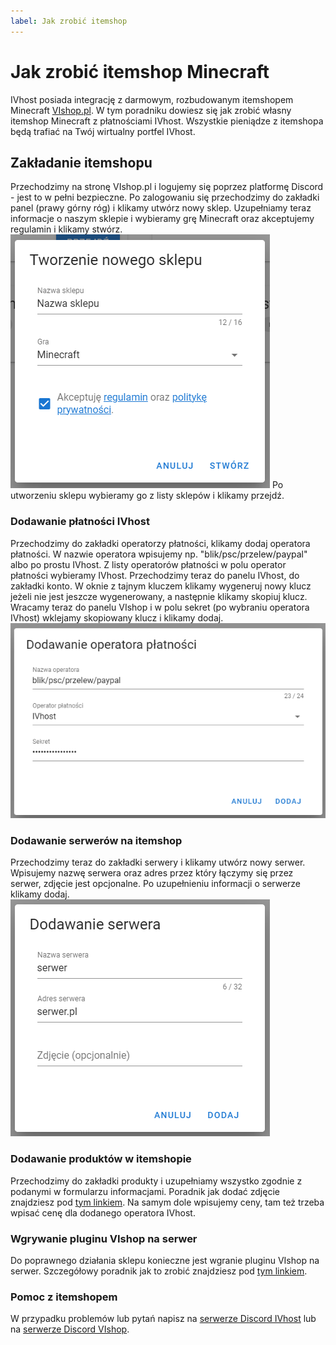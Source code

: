 ```yaml
---
label: Jak zrobić itemshop
---
```

# Jak zrobić itemshop Minecraft
IVhost posiada integrację z darmowym, rozbudowanym itemshopem Minecraft [VIshop.pl](https://vishop.pl). W tym poradniku
dowiesz się jak zrobić własny itemshop Minecraft z płatnościami IVhost. Wszystkie pieniądze z itemshopa będą trafiać
na Twój wirtualny portfel IVhost.

## Zakładanie itemshopu
Przechodzimy na stronę VIshop.pl i logujemy się poprzez platformę Discord - jest to w pełni bezpieczne. Po zalogowaniu się
przechodzimy do zakładki panel (prawy górny róg) i klikamy utwórz nowy sklep. Uzupełniamy teraz informacje o naszym sklepie
i wybieramy grę Minecraft oraz akceptujemy regulamin i klikamy stwórz.
![Zakładanie sklepu na VIshop](img.png)
Po utworzeniu sklepu wybieramy go z listy sklepów i klikamy przejdź. 

### Dodawanie płatności IVhost
Przechodzimy do zakładki operatorzy płatności, klikamy dodaj operatora płatności. W nazwie operatora wpisujemy np. "blik/psc/przelew/paypal" 
albo po prostu IVhost. Z listy operatorów płatności w polu operator płatności wybieramy IVhost. Przechodzimy teraz do panelu 
IVhost, do zakładki konto. W oknie z tajnym kluczem klikamy wygeneruj nowy klucz jeżeli nie jest jeszcze wygenerowany, 
a następnie klikamy skopiuj klucz. Wracamy teraz do panelu VIshop i w polu sekret (po wybraniu operatora IVhost) wklejamy
skopiowany klucz i klikamy dodaj.
![Dodawanie płatności IVhost na VIshop](img_2.png)

### Dodawanie serwerów na itemshop
Przechodzimy teraz do zakładki serwery i klikamy utwórz nowy serwer. Wpisujemy nazwę serwera oraz adres przez który 
łączymy się przez serwer, zdjęcie jest opcjonalne. Po uzupełnieniu informacji o serwerze klikamy dodaj.
![Dodawanie serwera na VIshop](img_1.png)

### Dodawanie produktów w itemshopie
Przechodzimy do zakładki produkty i uzupełniamy wszystko zgodnie z podanymi w formularzu informacjami. Poradnik jak
dodać zdjęcie znajdziesz pod [tym linkiem](https://wiki.vishop.pl/zdjecia/). Na samym dole wpisujemy ceny, tam też trzeba
wpisać cenę dla dodanego operatora IVhost.

### Wgrywanie pluginu VIshop na serwer
Do poprawnego działania sklepu konieczne jest wgranie pluginu VIshop na serwer. Szczegółowy poradnik jak to zrobić znajdziesz
pod [tym linkiem](https://wiki.vishop.pl/plugin/).

### Pomoc z itemshopem
W przypadku problemów lub pytań napisz na [serwerze Discord IVhost](https://discord.gg/M3Xc6P6ess) lub na [serwerze Discord VIshop](https://discord.gg/McGwsEsjBU).